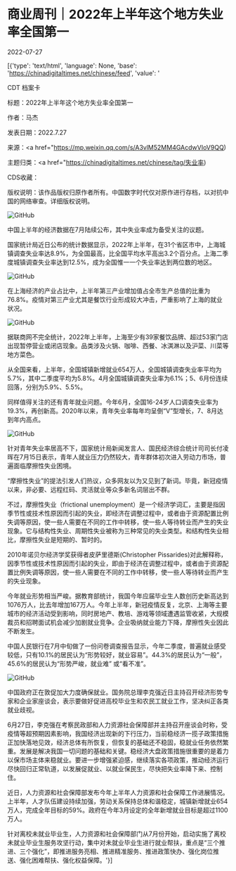 # 商业周刊｜2022年上半年这个地方失业率全国第一

2022-07-27

[{'type': 'text/html', 'language': None, 'base': 'https://chinadigitaltimes.net/chinese/feed', 'value': '

CDT 档案卡

标题：2022年上半年这个地方失业率全国第一

作者：马杰

发表日期：2022.7.27

来源：<a href="https://mp.weixin.qq.com/s/A3vlM52MM4GAcdwVIoV9QQ)

主题归类：<a href="https://chinadigitaltimes.net/chinese/tag/失业率)

CDS收藏：

版权说明：该作品版权归原作者所有。中国数字时代仅对原作进行存档，以对抗中国的网络审查。详细版权说明。





![GitHub](https://chinadigitaltimes.net/chinese/files/2022/07/image-1658923188499.png)

中国上半年的经济数据在7月陆续公布，其中失业率成为备受关注的议题。

国家统计局近日公布的统计数据显示，2022年上半年，在31个省区市中，上海城镇调查失业率达8.9%，为全国最高，比全国平均水平高出3.2个百分点。上海二季度城镇调查失业率达到12.5%，成为全国惟一一个失业率达到两位数的地区。

![GitHub](https://chinadigitaltimes.net/chinese/files/2022/07/post-684863-62e12a429ffb9.)

在上海经济的产业占比中，上半年第三产业增加值占全市生产总值的比重为76.8%。疫情对第三产业尤其是餐饮行业形成较大冲击，严重影响了上海的就业状况。

![GitHub](https://chinadigitaltimes.net/chinese/files/2022/07/post-684863-62e12a42a8230.)

据联商网不完全统计，2022年上半年，上海至少有39家餐饮品牌、超过53家门店出现暂停营业或闭店现象。品类涉及火锅、咖啡、西餐、冰淇淋以及沪菜、川菜等地方菜色。

从全国来看，上半年，全国城镇新增就业654万人，全国城镇调查失业率平均为5.7%，其中二季度平均为5.8%。4月全国城镇调查失业率为6.1%；5、6月份连续回落，分别为5.9%、5.5%。

同样值得关注的还有青年就业问题。今年6月，全国16-24岁人口调查失业率为19.3%，再创新高。2020年以来，青年失业率每年均呈倒“V”型增长，7、8月达到年内高点。

![GitHub](https://chinadigitaltimes.net/chinese/files/2022/07/post-684863-62e12a42b053d.)

针对青年失业率居高不下，国家统计局新闻发言人、国民经济综合统计司司长付凌晖在7月15日表示，青年人就业压力仍然较大，青年群体初次进入劳动力市场，普遍面临摩擦性失业困境。

“摩擦性失业”的提法引发人们热议，众多网友以为又见到了新词。毕竟，新冠疫情以来，非必要、远程红码、灵活就业等众多新名词层出不群。

不过，摩擦性失业（frictional unemployment）是一个经济学词汇，主要是指因季节性或技术性原因而引起的失业，即经济在调整过程中，或者由于资源配置比例失调等原因，使一些人需要在不同的工作中转移，使一些人等待转业而产生的失业现象。它与结构性失业、周期性失业被称为三种常见的失业类型。和结构性失业相比，摩擦性失业是短期的、暂时的。

2010年诺贝尔经济学奖获得者皮萨里德斯(Christopher Pissarides)对此解释称，因季节性或技术性原因而引起的失业，即由于经济在调整过程中，或者由于资源配置比例失调等原因，使一些人需要在不同的工作中转移，使一些人等待转业而产生的失业现象。

今年就业形势相当严峻。据教育部统计，我国今年应届毕业生人数创历史新高达到1076万人，比去年增加167万人。今年上半年，新冠疫情反复，北京、上海等主要城市的经济活动受到影响，同时房地产、教培、游戏等领域遭遇监管收紧，大规模裁员和招聘面试机会减少加剧就业竞争。企业吸纳就业能力下降，摩擦性失业因此不断发生。

中国人民银行在7月中旬做了一份问卷调查报告显示，今年二季度，普遍就业感受较低，只有10.1%的居民认为“形势较好，就业容易”。44.3%的居民认为“一般”，45.6%的居民认为“形势严峻，就业难” 或“看不准”。

![GitHub](https://chinadigitaltimes.net/chinese/files/2022/07/post-684863-62e12a42b902b.png)

中国政府正在敦促加大力度确保就业。国务院总理李克强近日主持召开经济形势专家和企业家座谈会，表示要做好促进高校毕业生和农民工就业工作，坚决纠正各类就业歧视。

6月27日，李克强在考察民政部和人力资源社会保障部并主持召开座谈会时称，受疫情等超预期因素影响，我国经济出现新的下行压力，当前稳经济一揽子政策措施正加快落地见效，经济总体有所恢复，但恢复的基础还不稳固，稳就业任务依然繁重。发展是解决我国一切问题的基础和关键。稳经济大盘政策措施很重要的是着力以保市场主体来稳就业。要进一步增强紧迫感，继续落实各项政策，推动经济运行尽快回归正常轨道，以发展促就业、以就业保民生，尽快把失业率降下来、控制住。

近日，人力资源和社会保障部发布今年上半年人力资源和社会保障工作进展情况。上半年，人才队伍建设持续加强，劳动关系保持总体和谐稳定，城镇新增就业654万人，完成全年目标的59%。政府在今年3月设定的全年新增就业目标是超过1100万人。

针对离校未就业毕业生，人力资源和社会保障部门从7月份开始，启动实施了离校未就业毕业生服务攻坚行动，集中对未就业毕业生进行就业帮扶，重点是“三个推进、三个强化”，即推进服务亮相、推进精准服务、推进政策快办、强化岗位推送、强化困难帮扶、强化权益保障。'}]